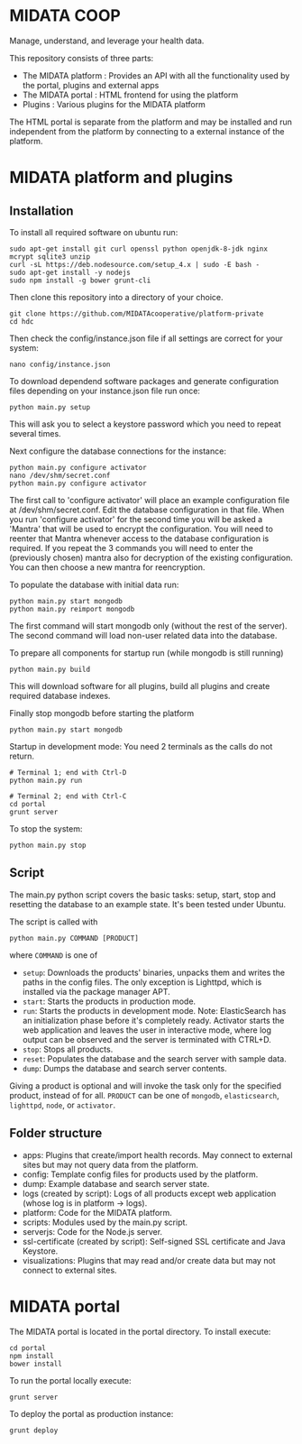 MIDATA COOP 
=============================

Manage, understand, and leverage your health data.


This repository consists of three parts:
- The MIDATA platform : Provides an API with all the functionality used by the portal, plugins and external apps
- The MIDATA portal : HTML frontend for using the platform
- Plugins : Various plugins for the MIDATA platform

The HTML portal is separate from the platform and may be installed and run independent from the platform by connecting to a 
external instance of the platform. 

MIDATA platform and plugins
===========================


Installation
-------
 
To install all required software on ubuntu run:
```
sudo apt-get install git curl openssl python openjdk-8-jdk nginx mcrypt sqlite3 unzip
curl -sL https://deb.nodesource.com/setup_4.x | sudo -E bash -
sudo apt-get install -y nodejs
sudo npm install -g bower grunt-cli
```

Then clone this repository into a directory of your choice. 
```
git clone https://github.com/MIDATAcooperative/platform-private
cd hdc
```

Then check the config/instance.json file if all settings are correct for your system:
```
nano config/instance.json
```

To download dependend software packages and generate configuration files depending on your instance.json file run once:
```
python main.py setup
```
This will ask you to select a keystore password which you need to repeat several times.

Next configure the database connections for the instance:
```
python main.py configure activator
nano /dev/shm/secret.conf
python main.py configure activator
```
The first call to 'configure activator' will place an example configuration file at /dev/shm/secret.conf. Edit the database
configuration in that file. When you run 'configure activator' for the second time you will be asked a 'Mantra' that will be
used to encrypt the configuration. You will need to reenter that Mantra whenever access to the database configuration is required.
If you repeat the 3 commands you will need to enter the (previously chosen) mantra also for decryption of the existing configuration.
You can then choose a new mantra for reencryption. 

To populate the database with initial data run:
```
python main.py start mongodb
python main.py reimport mongodb
```
The first command will start mongodb only (without the rest of the server). The second command will load non-user related data into the database.

To prepare all components for startup run (while mongodb is still running)
```
python main.py build
```
This will download software for all plugins, build all plugins and create required database indexes.

Finally stop mongodb before starting the platform
```
python main.py start mongodb
```

Startup in development mode:
You need 2 terminals as the calls do not return.
```
# Terminal 1; end with Ctrl-D
python main.py run

# Terminal 2; end with Ctrl-C
cd portal
grunt server
```

To stop the system:
```
python main.py stop
```

Script
------
The main.py python script covers the basic tasks: setup, start, stop and resetting the database to an example state. It's been tested under Ubuntu.

The script is called with
```
python main.py COMMAND [PRODUCT]
```
where ```COMMAND``` is one of
- ```setup```: Downloads the products' binaries, unpacks them and writes the paths in the config files. The only exception is Lighttpd, which is installed via the package manager APT.
- ```start```: Starts the products in production mode. 
- ```run```: Starts the products in development mode. Note: ElasticSearch has an initialization phase before it's completely ready. Activator starts the web application and leaves the user in interactive mode, where log output can be observed and the server is terminated with CTRL+D.
- ```stop```: Stops all products.
- ```reset```: Populates the database and the search server with sample data.
- ```dump```: Dumps the database and search server contents.

Giving a product is optional and will invoke the task only for the specified product, instead of for all. ```PRODUCT``` can be one of ```mongodb```, ```elasticsearch```, ```lighttpd```, ```node```, or ```activator```.

Folder structure
----------------

- apps: Plugins that create/import health records. May connect to external sites but may not query data from the platform.
- config: Template config files for products used by the platform.
- dump: Example database and search server state.
- logs (created by script): Logs of all products except web application (whose log is in platform -> logs).
- platform: Code for the MIDATA platform.
- scripts: Modules used by the main.py script.
- serverjs: Code for the Node.js server.
- ssl-certificate (created by script): Self-signed SSL certificate and Java Keystore.
- visualizations: Plugins that may read and/or create data but may not connect to external sites.


MIDATA portal
==============
The MIDATA portal is located in the portal directory. To install execute:
```
cd portal
npm install
bower install
```

To run the portal locally execute:
```
grunt server
```

To deploy the portal as production instance:
```
grunt deploy
```